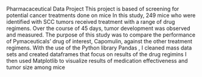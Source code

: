 Pharmacaceutical Data Project 
This project is based of screening for potential cancer treatments done on mice 
In this study, 249 mice who were identified with SCC tumors received treatment with a range of drug regimens. Over the course of 45 days, tumor development was observed and measured. The purpose of this study was to compare the performance of Pymaceuticals’ drug of interest, Capomulin, against the other treatment regimens.
With the use of the Python library Pandas , I cleaned mass data sets and created dataframes that focus on results of the drug regimins
I then used Matplotlib to visualize results of medication effectiveness and tumor size among mice 

